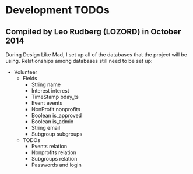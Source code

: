 # Development TODOs
## Compiled by Leo Rudberg (LOZORD) in October 2014

During Design Like Mad, I set up all of the databases that the project will be using.
Relationships among databases still need to be set up:
* Volunteer
  - Fields
    * String name
    * Interest interest
    * TimeStamp bday_ts
    * Event events
    * NonProfit nonprofits
    * Boolean is_approved
    * Boolean is_admin
    * String email
    * Subgroup subgroups
  - TODOs
    * Events relation
    * Nonprofits relation
    * Subgroups relation
    * Passwords and login
